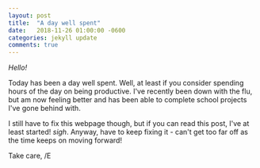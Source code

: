 ```yaml
---
layout: post
title:  "A day well spent"
date:   2018-11-26 01:00:00 -0600
categories: jekyll update
comments: true
---
```


*Hello!*

Today has been a day well spent. Well, at least if you consider spending hours of the day on being productive. I've recently been down with the flu, but am now feeling better and has been able to complete school projects I've gone behind with. 

I still have to fix this webpage though, but if you can read this post, I've at least started! *sigh*. Anyway, have to keep fixing it - can't get too far off as the time keeps on moving forward!

Take care,
/E